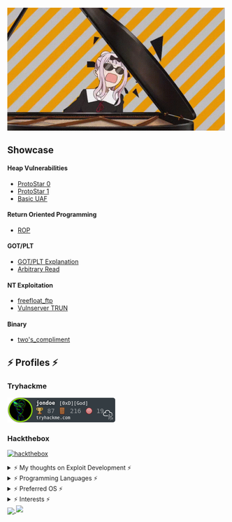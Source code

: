 ![god](./icon/god.gif)

## Showcase

#### Heap Vulnerabilities
  - [ProtoStar 0](https://github.com/0xmanjoos/Exploit-Development/tree/main/HEAP/protostar/heap0)
  - [ProtoStar 1](https://github.com/0xmanjoos/Exploit-Development/tree/main/HEAP/protostar/heap1)
  - [Basic UAF](https://github.com/0xmanjoos/Exploit-Development/tree/main/HEAP/UAF/BASIC)

#### Return Oriented Programming
  - [ROP](https://github.com/0xmanjoos/Exploit-Development/tree/main/ROP)
  
#### GOT/PLT
  - [GOT/PLT Explanation](https://github.com/0xmanjoos/Exploit-Development/tree/main/fmt_bug/GOT-PLT)
  - [Arbitrary Read](https://github.com/0xmanjoos/Exploit-Development/tree/main/fmt_bug/read)

#### NT Exploitation
  - [freefloat_ftp](https://github.com/0xmanjoos/Exploit-Development/tree/main/freefloat_ftp)
  - [Vulnserver TRUN](https://github.com/0xmanjoos/Exploit-Development/tree/main/vulnserver/TRUN)
#### Binary
  - [two's_compliment](https://github.com/0xmanjoos/Exploit-Development/tree/main/binary/two's_compliment)



## ⚡ Profiles ⚡

### Tryhackme
[ ![tryhackme](./icon/jondoe.png) ](https://tryhackme.com/p/jondoe)


### Hackthebox
[ ![hackthebox](https://www.hackthebox.eu/badge/image/361358)](https://www.hackthebox.eu/home/users/profile/361358)

<details>
<summary>⚡ My thoughts on Exploit Development ⚡</summary>
<br>
<b>

```
+-----------------------------------------------------------------------+
|                         Exploit Development                           |
+-----------------------------------------------------------------------+

why?

i ask myself this question a lot, it just pops up in my head from time to time

why learn exploit development?
why slam your head against the wall day after day attempting to understand memory exploitation?
why not just follow in everybody else's footsteps and attack the much simpler web app?
Heres a list I created explaining my though process, a quick heads up, im not skilled in any sense of
that word, im not here to judge you, to put you below me, or to flex my superior interests, im just
a guy with an opinion, anyways, here goes.

1. You are unique, specialized, and valuable. There will always be a better web app pentester out
there, now that statement goes for exploit development as well, im not so niave to think that im 
going to be the best there ever was. I am just simply stating the fact that knowing, understanding, 
and taking the time to learn, play and create exploits is extremely unique. The majority will have 
given up and chosen to fuzz some directories or enter obscure obfuscated javascript into some input box
somewhere. If you decide to stick with exploit development, it will be exponentially harder, but you will
be much much more valuable. 
if you're good at it that is..

2. Power. im a retard so i love the thought of being powerful, and dangerous. That is the mindset
of a child, i am fully aware. Now you may be thinking, "haha little kid playing with linux binaries
haha who the fuck does he think he is?". I get that, the voice in my head tells me that too, im just
playing with miniature binaries that are basically meant to be exploitable, thats the least practical
thing anyones every heard of. At least with web app pentesting you are able to learn practical
knowledge right?

Wrong... kind of?

I will admit that 100 percent of all binary exploitation challenges are impractical, the only practical
thing about them is that they are practically useless. But thats not the point, the point was to LEARN
something, the point was to build on your knowledge of exploitation scenarios and techniques.
To allow you to stumble upon a vulnerability and have the capability to exploit it.
The point of binary exploitation(to me at least) is to be able to play with practical exploitation
scenarios with minimally sized binaries, without needing to fuzz for the vulnerability(some could see
as bad), on an easy to use operating system!

Even linux exploitation is worth it!, you might be thinking that ive gone insane but hear me out here.
To me, an 0day is an 0day, the recent sudo heap vulnerability was huge, it got everyones attention due
to the severity of it, and that was a linux exploit. No matter the operating system, no matter the
program, enviroment, or technique. Any exploit that allows arbitrary code execution will be powerful.

Now lets get back into why exploit development over web hacking?
Like i said, the main goal of everything is to get code execution right?
Web app are MUCH easier to get code execution out of, the difference in skill is drastically different!
if web is 50% easier than exploit development
and you can find for RCE's with half the time and half the effort then why learn exploit development??

One reason, and one reason only...

A target i am attempting to pwn will not be running a web server on their computer :)
Like i said, im a naive and incompetent child, i have the mindset of one as well, but thats just
how i think, this is my thought process.

Lets say for example, browser exploitation, that is a piece of (practically)exploitable software
Imagine what you could do, with a browser exploit, i, personally, have thought up a few scenarios:

1. Sell it, get rid of it in exchange for money, maybe zerodium, some shady third party, or a nation state

2. Use it in collaboration with some malware devs in china or russia, and distribute their malware with it

3. Hoard it, save it, keep it and maybe one day somebody will piss you off enough to the point where
you feel the need to unleash it

4. Be a good samaritan and either sell it to whichever company owns the software, or publicly release it
and their lawyers swarm you.


What im trying to get at, is that in terms of an exploit, it is essentially a nuclear weapon
Even if you were to achieve an RCE on a web server, given if they were a large enough corporation they
would have containerized the entire thing, built it all on docker or kubernetes, no way you'd be able
to walk away with anything. Their logs would pinpoint you before you even got the chance to enumerate

Would you rather learn how to make a weapon capable of taking on anything in the world, or learning how
to pierce the upper layer to a multi layered corporation, unable to do anything else but squirm?

Yea, doesnt sound so enticing does it?

3. Last and final reason, this one is the most important out of ALL OF THESE
it is fun, it is just plain and simple fun. I am having the most fun freaking out over some strange
behaviour that is going on within a binary. I enjoy that feeling of finally comprehending the
incomprehensible, it is the greatest feeling in the world. The main reason you should do something
is that you enjoy it, if you enjoy something, you will obviously find reasons in why that thing you
enjoy doing so much is superior to everything else. It is similar to people's favorite linux
distributions, when it comes down to it, there is literally no difference. It all just comes down to
reliability and preference, if you love doing something then do it, that is all.
EOF
```
</b>
</details>

<details>
<summary>⚡ Programming Languages ⚡</summary>
<br>
  
<img alt="C++" src="https://img.shields.io/badge/c++%20-%2300599C.svg?&style=for-the-badge&logo=c%2B%2B&ogoColor=white"/>
  
<img alt="Python" src="https://img.shields.io/badge/python%20-%2314354C.svg?&style=for-the-badge&logo=python&logoColor=white"/>

<img alt="Go" src="https://img.shields.io/badge/go-%2300ADD8.svg?&style=for-the-badge&logo=go&logoColor=white"/>

<img alt="C" src="https://img.shields.io/badge/c%20-%2300599C.svg?&style=for-the-badge&logo=c&logoColor=white"/>

</details>

<details>
<summary> ⚡ Preferred OS ⚡ </summary>
<br>
<img src="https://img.shields.io/badge/Manjaro%20-grey?style=for-the-badge&logo=Manjaro">
<img src="https://img.shields.io/badge/Windows-0078D6?style=for-the-badge&logo=windows&logoColor=white" />
</details>

<details>
<summary>⚡ Interests ⚡</summary>
<br>
<b>
  
Exploit Development
  
Reverse Engineering

Computer Science

Malware Development

</b>
</details>

<a href="https://github.com/0xmanjoos">
  <img align="center" src="https://github-readme-stats.vercel.app/api/top-langs/?username=0xmanjoos&title_color=ffffff&text_color=c9cacc&icon_color=2bbc8a&bg_color=1d1f21">
</a>
<img src="https://github-readme-stats.vercel.app/api?username=0xmanjoos&show_icons=true&line_height=27&count_private=true&title_color=ffffff&text_color=c9cacc&icon_color=2bbc8a&bg_color=1d1f21">
